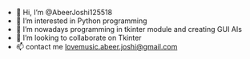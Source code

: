 - 👋 Hi, I’m @AbeerJoshi125518
- 👀 I’m interested in Python programming
- 🌱 I’m nowadays programming in tkinter module and creating GUI AIs
- 💞️ I’m looking to collaborate on Tkinter
- 📫 contact me lovemusic.abeer.joshi@gmail.com

<!---
AbeerJoshi125518/AbeerJoshi125518 is a ✨ special ✨ repository because its `README.md` (this file) appears on your GitHub profile.
You can click the Preview link to take a look at your changes.
--->
